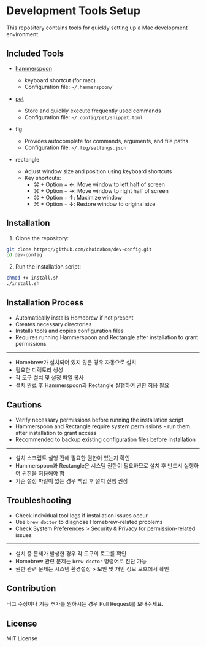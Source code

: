 # Development Tools Setup

This repository contains tools for quickly setting up a Mac development environment.

## Included Tools

- [hammerspoon](https://github.com/choidabom/dev-config/tree/main/hammerspoon)

  - keyboard shortcut (for mac)
  - Configuration file: `~/.hammerspoon/`

- [pet](https://github.com/choidabom/dev-config/tree/main/pet)

  - Store and quickly execute frequently used commands
  - Configuration file: `~/.config/pet/snippet.toml`

- fig

  - Provides autocomplete for commands, arguments, and file paths
  - Configuration file: `~/.fig/settings.json`

- rectangle
  - Adjust window size and position using keyboard shortcuts
  - Key shortcuts:
    - ⌘ + Option + ←: Move window to left half of screen
    - ⌘ + Option + →: Move window to right half of screen
    - ⌘ + Option + ↑: Maximize window
    - ⌘ + Option + ↓: Restore window to original size

## Installation

1. Clone the repository:

```bash
git clone https://github.com/choidabom/dev-config.git
cd dev-config
```

2. Run the installation script:

```bash
chmod +x install.sh
./install.sh
```

## Installation Process

- Automatically installs Homebrew if not present
- Creates necessary directories
- Installs tools and copies configuration files
- Requires running Hammerspoon and Rectangle after installation to grant permissions

---

- Homebrew가 설치되어 있지 않은 경우 자동으로 설치
- 필요한 디렉토리 생성
- 각 도구 설치 및 설정 파일 복사
- 설치 완료 후 Hammerspoon과 Rectangle 실행하여 권한 허용 필요

## Cautions

- Verify necessary permissions before running the installation script
- Hammerspoon and Rectangle require system permissions - run them after installation to grant access
- Recommended to backup existing configuration files before installation

---

- 설치 스크립트 실행 전에 필요한 권한이 있는지 확인
- Hammerspoon과 Rectangle은 시스템 권한이 필요하므로 설치 후 반드시 실행하여 권한을 허용해야 함
- 기존 설정 파일이 있는 경우 백업 후 설치 진행 권장

## Troubleshooting

- Check individual tool logs if installation issues occur
- Use `brew doctor` to diagnose Homebrew-related problems
- Check System Preferences > Security & Privacy for permission-related issues

---

- 설치 중 문제가 발생한 경우 각 도구의 로그를 확인
- Homebrew 관련 문제는 `brew doctor` 명령어로 진단 가능
- 권한 관련 문제는 시스템 환경설정 > 보안 및 개인 정보 보호에서 확인

## Contribution

버그 수정이나 기능 추가를 원하시는 경우 Pull Request를 보내주세요.

## License

MIT License
